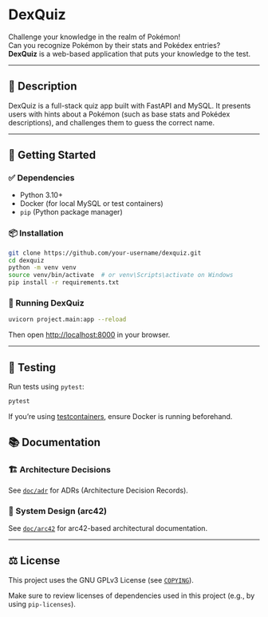 # DexQuiz

Challenge your knowledge in the realm of Pokémon!  
Can you recognize Pokémon by their stats and Pokédex entries?  
**DexQuiz** is a web-based application that puts your knowledge to the test.

---

## 🧩 Description

DexQuiz is a full-stack quiz app built with FastAPI and MySQL. It presents users with hints about a Pokémon (such as base stats and Pokédex descriptions), and challenges them to guess the correct name.

---

## 🚀 Getting Started

### ✅ Dependencies

- Python 3.10+
- Docker (for local MySQL or test containers)
- `pip` (Python package manager)

### 📦 Installation

```bash
git clone https://github.com/your-username/dexquiz.git
cd dexquiz
python -m venv venv
source venv/bin/activate  # or venv\Scripts\activate on Windows
pip install -r requirements.txt
```

### 🏃 Running DexQuiz

```bash
uvicorn project.main:app --reload
```

Then open [http://localhost:8000](http://localhost:8000) in your browser.

---

## 🧪 Testing

Run tests using `pytest`:

```bash
pytest
```

If you’re using [testcontainers](https://pypi.org/project/testcontainers/), ensure Docker is running beforehand.


## 📚 Documentation

### 🏗️ Architecture Decisions

See [`doc/adr`](doc/adr) for ADRs (Architecture Decision Records).

### 🧱 System Design (arc42)

See [`doc/arc42`](doc/arc42) for arc42-based architectural documentation.

---

## ⚖️ License

This project uses the GNU GPLv3 License (see [`COPYING`](COPYING)).

Make sure to review licenses of dependencies used in this project (e.g., by using `pip-licenses`).
